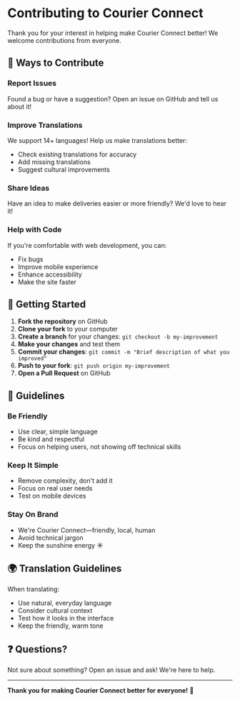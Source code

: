 # Contributing to Courier Connect

Thank you for your interest in helping make Courier Connect better! We welcome contributions from everyone.

## 🌟 Ways to Contribute

### Report Issues
Found a bug or have a suggestion? Open an issue on GitHub and tell us about it!

### Improve Translations
We support 14+ languages! Help us make translations better:
- Check existing translations for accuracy
- Add missing translations
- Suggest cultural improvements

### Share Ideas
Have an idea to make deliveries easier or more friendly? We'd love to hear it!

### Help with Code
If you're comfortable with web development, you can:
- Fix bugs
- Improve mobile experience
- Enhance accessibility
- Make the site faster

## 🚀 Getting Started

1. **Fork the repository** on GitHub
2. **Clone your fork** to your computer
3. **Create a branch** for your changes: `git checkout -b my-improvement`
4. **Make your changes** and test them
5. **Commit your changes**: `git commit -m "Brief description of what you improved"`
6. **Push to your fork**: `git push origin my-improvement`
7. **Open a Pull Request** on GitHub

## 📝 Guidelines

### Be Friendly
- Use clear, simple language
- Be kind and respectful
- Focus on helping users, not showing off technical skills

### Keep It Simple
- Remove complexity, don't add it
- Focus on real user needs
- Test on mobile devices

### Stay On Brand
- We're Courier Connect—friendly, local, human
- Avoid technical jargon
- Keep the sunshine energy ☀️

## 🌍 Translation Guidelines

When translating:
- Use natural, everyday language
- Consider cultural context
- Test how it looks in the interface
- Keep the friendly, warm tone

## ❓ Questions?

Not sure about something? Open an issue and ask! We're here to help.

---

**Thank you for making Courier Connect better for everyone!** 🙏
